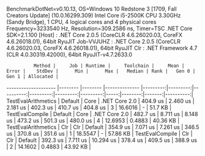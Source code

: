 
BenchmarkDotNet=v0.10.13, OS=Windows 10 Redstone 3 [1709, Fall Creators Update] (10.0.16299.309)
Intel Core i5-2500K CPU 3.30GHz (Sandy Bridge), 1 CPU, 4 logical cores and 4 physical cores
Frequency=3233540 Hz, Resolution=309.2586 ns, Timer=TSC
.NET Core SDK=2.1.100
  [Host]     : .NET Core 2.0.5 (CoreCLR 4.6.26020.03, CoreFX 4.6.26018.01), 64bit RyuJIT
  Job-VVJUHZ : .NET Core 2.0.5 (CoreCLR 4.6.26020.03, CoreFX 4.6.26018.01), 64bit RyuJIT
  Clr        : .NET Framework 4.7 (CLR 4.0.30319.42000), 64bit RyuJIT-v4.7.2633.0


              Method |     Job | Runtime |     Toolchain |     Mean |    Error |    StdDev |      Min |      Max |   Median | Rank |   Gen 0 |  Gen 1 | Allocated |
-------------------- |-------- |-------- |-------------- |---------:|---------:|----------:|---------:|---------:|---------:|-----:|--------:|-------:|----------:|
 TestEvalArithmetics | Default |    Core | .NET Core 2.0 | 404.9 us | 2.460 us |  2.181 us | 402.3 us | 410.7 us | 404.8 us |    3 | 16.6016 |      - |   51.7 KB |
     TestEvalCompile | Default |    Core | .NET Core 2.0 | 482.7 us | 8.711 us |  8.148 us | 473.2 us | 501.3 us | 480.0 us |    4 | 12.6953 | 0.4883 |  40.36 KB |
 TestEvalArithmetics |     Clr |     Clr |       Default | 354.9 us | 7.071 us |  7.261 us | 346.5 us | 370.8 us | 351.6 us |    1 | 18.5547 |      - |  57.86 KB |
     TestEvalCompile |     Clr |     Clr |       Default | 392.3 us | 7.711 us | 10.294 us | 378.4 us | 409.5 us | 388.9 us |    2 | 14.1602 | 0.4883 |  43.92 KB |
